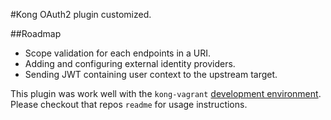 #Kong OAuth2 plugin customized.

##Roadmap
* Scope validation for each endpoints in a URI.
* Adding and configuring external identity providers.
* Sending JWT containing user context to the upstream target.

This plugin was work well with the `kong-vagrant` 
[development environment](https://github.com/Mashape/kong-vagrant). Please
checkout that repos `readme` for usage instructions.

